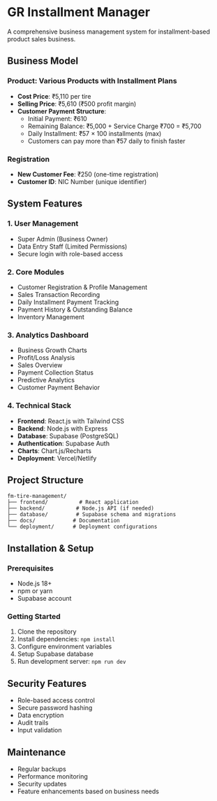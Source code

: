 # GR Installment Manager

A comprehensive business management system for installment-based product sales business.

## Business Model

### Product: Various Products with Installment Plans
- **Cost Price**: ₹5,110 per tire
- **Selling Price**: ₹5,610 (₹500 profit margin)
- **Customer Payment Structure**: 
  - Initial Payment: ₹610
  - Remaining Balance: ₹5,000 + Service Charge ₹700 = ₹5,700
  - Daily Installment: ₹57 × 100 installments (max)
  - Customers can pay more than ₹57 daily to finish faster

### Registration
- **New Customer Fee**: ₹250 (one-time registration)
- **Customer ID**: NIC Number (unique identifier)

## System Features

### 1. User Management
- Super Admin (Business Owner)
- Data Entry Staff (Limited Permissions)
- Secure login with role-based access

### 2. Core Modules
- Customer Registration & Profile Management
- Sales Transaction Recording
- Daily Installment Payment Tracking
- Payment History & Outstanding Balance
- Inventory Management

### 3. Analytics Dashboard
- Business Growth Charts
- Profit/Loss Analysis
- Sales Overview
- Payment Collection Status
- Predictive Analytics
- Customer Payment Behavior

### 4. Technical Stack
- **Frontend**: React.js with Tailwind CSS
- **Backend**: Node.js with Express
- **Database**: Supabase (PostgreSQL)
- **Authentication**: Supabase Auth
- **Charts**: Chart.js/Recharts
- **Deployment**: Vercel/Netlify

## Project Structure
```
fm-tire-management/
├── frontend/          # React application
├── backend/          # Node.js API (if needed)
├── database/         # Supabase schema and migrations
├── docs/            # Documentation
└── deployment/      # Deployment configurations
```

## Installation & Setup

### Prerequisites
- Node.js 18+
- npm or yarn
- Supabase account

### Getting Started
1. Clone the repository
2. Install dependencies: `npm install`
3. Configure environment variables
4. Setup Supabase database
5. Run development server: `npm run dev`

## Security Features
- Role-based access control
- Secure password hashing
- Data encryption
- Audit trails
- Input validation

## Maintenance
- Regular backups
- Performance monitoring
- Security updates
- Feature enhancements based on business needs
